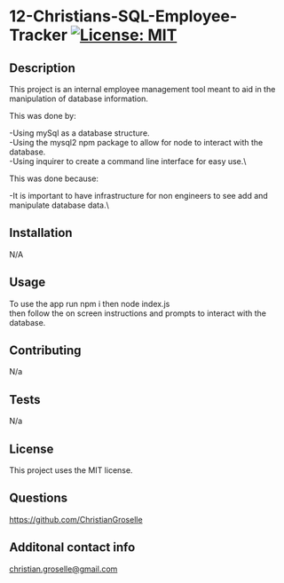 # 12-Christians-SQL-Employee-Tracker [![License: MIT](https://img.shields.io/badge/License-MIT-yellow.svg)](https://opensource.org/licenses/MIT)

## Description

This project is an internal employee management tool meant to aid in the manipulation of database information.

This was done by:

-Using mySql as a database structure.\
-Using the mysql2 npm package to allow for node to interact with the database.\
-Using inquirer to create a command line interface for easy use.\

This was done because:

-It is important to have infrastructure for non engineers to see add and manipulate database data.\

## Installation

N/A

## Usage

To use the app run npm i then node index.js \
then follow the on screen instructions and prompts to interact with the database.

## Contributing

N/a

## Tests

N/a

## License

This project uses the MIT license.

## Questions

https://github.com/ChristianGroselle

## Additonal contact info

christian.groselle@gmail.com
